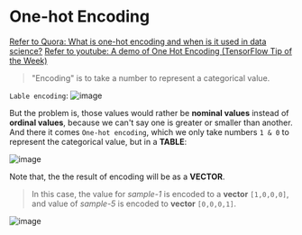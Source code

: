 # One-hot Encoding

[Refer to Quora: What is one-hot encoding and when is it used in data science?](https://www.quora.com/What-is-one-hot-encoding-and-when-is-it-used-in-data-science)
[Refer to youtube: A demo of One Hot Encoding (TensorFlow Tip of the Week)](https://www.youtube.com/watch?v=BecEHOVmx9o)


> "Encoding" is to take a number to represent a categorical value. 

`Lable encoding`:
![image](https://user-images.githubusercontent.com/14041622/47005738-f3166280-d166-11e8-9779-0e88c3fbcb1d.png)

But the problem is, those values would rather be **nominal values** instead of **ordinal values**, because we can't say one is greater or smaller than another.
And there it comes `One-hot encoding`, which we only take numbers `1 & 0` to represent the categorical value, but in a **TABLE**:

![image](https://user-images.githubusercontent.com/14041622/47005730-ebef5480-d166-11e8-9e81-52ea50301564.png)

Note that, the the result of encoding will be as a **VECTOR**.

> In this case, the value for _sample-1_ is encoded to a **vector** `[1,0,0,0]`, and value of _sample-5_ is encoded to **vector** `[0,0,0,1]`.

![image](https://user-images.githubusercontent.com/14041622/47006571-c9f6d180-d168-11e8-9ee2-c9c6d5255f99.png)
